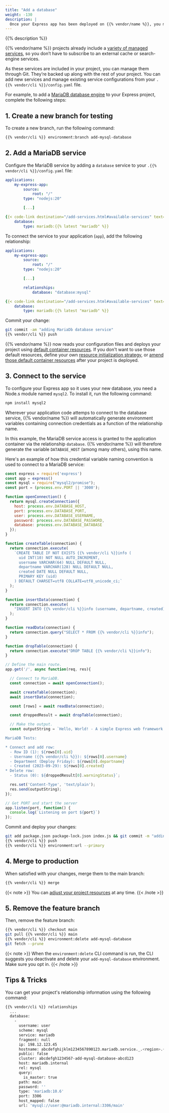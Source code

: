 ```yaml
---
title: "Add a database"
weight: -130
description: |
  Once your Express app has been deployed on {{% vendor/name %}}, you might want to add a service to it.
---
```


{{% description %}}

{{% vendor/name %}} projects already include a [variety of managed services](/add-services.html#available-services), so you don’t have to subscribe to an external cache or search-engine services.

As these services are included in your project, you can manage them through Git.
They’re backed up along with the rest of your project.
You can add new services and manage existing service configurations from your `.{{% vendor/cli %}}/config.yaml` file.

For example, to add a [MariaDB database engine](/add-services/mysql.html) to your Express project, complete the following steps:

## 1. Create a new branch for testing

To create a new branch, run the following command:

```bash {location="Terminal"}
{{% vendor/cli %}} environment:branch add-mysql-database
```

## 2. Add a MariaDB service

Configure the MariaDB service by adding a `database` service to your `.{{% vendor/cli %}}/config.yaml` file:

```yaml {location=".upsun/config.yaml"}
applications:
    my-express-app:
        source:
            root: "/"
        type: "nodejs:20"

        [...]

{{< code-link destination="/add-services.html#available-services" text="services" title="Click to see the complete list of all available services" >}}:
    database:
	    type: mariadb:{{% latest "mariadb" %}}
```

To connect the service to your application (``app``), add the following relationship:

```yaml {location=".upsun/config.yaml"}
applications:
    my-express-app:
        source:
            root: "/"
        type: "nodejs:20"

        [...]

        relationships:
            database: "database:mysql"

{{< code-link destination="/add-services.html#available-services" text="services" title="Click to see the complete list of all available services" >}}:
    database:
	    type: mariadb:{{% latest "mariadb" %}}
```

Commit your change:

```bash {location="Terminal"}
git commit -am "adding MariaDb database service"
{{% vendor/cli %}} push
```

{{% vendor/name %}} now reads your configuration files and deploys your project using [default container resources](/manage-resources/resource-init.md).
If you don't want to use those default resources,
define your own [resource initialization strategy](/manage-resources/resource-init.md#define-a-resource-initialization-strategy),
or [amend those default container resources](/manage-resources/adjust-resources.md) after your project is deployed.

## 3. Connect to the service

To configure your Express app so it uses your new database, 
you need a Node.s module named `mysql2`. 
To install it, run the following command:

```bash {location="Terminal"}
npm install mysql2
```

Wherever your application code attemps to connect to the database service,
{{% vendor/name %}} will automatically generate environment variables containing connection credentials as a function of the relationship name.

In this example, the MariaDB service access is granted to the application container via the relationship `database`. 
{{% vendor/name %}} will therefore generate the variable `DATABASE_HOST` (among many others), using this name.

Here's an example of how this credential variable naming convention is used to connect to a MariaDB service:

```javascript {location="index.js"}
const express = require('express')
const app = express()
const mysql = require("mysql2/promise");
const port = (process.env.PORT || '3000');

function openConnection() {
  return mysql.createConnection({
    host: process.env.DATABASE_HOST,
    port: process.env.DATABASE_PORT,
    user: process.env.DATABASE_USERNAME,
    password: process.env.DATABASE_PASSWORD,
    database: process.env.DATABASE_DATABASE
  });
}

function createTable(connection) {
  return connection.execute(
    `CREATE TABLE IF NOT EXISTS {{% vendor/cli %}}info (
      uid INT(10) NOT NULL AUTO_INCREMENT,
      username VARCHAR(64) NULL DEFAULT NULL,
      departname VARCHAR(128) NULL DEFAULT NULL,
      created DATE NULL DEFAULT NULL,
      PRIMARY KEY (uid)
    ) DEFAULT CHARSET=utf8 COLLATE=utf8_unicode_ci;`
  );
}

function insertData(connection) {
  return connection.execute(
    "INSERT INTO {{% vendor/cli %}}info (username, departname, created) VALUES ('{{% vendor/cli %}}', 'Deploy Friday', '2023-09-29')"
  );
}

function readData(connection) {
  return connection.query("SELECT * FROM {{% vendor/cli %}}info");
}

function dropTable(connection) {
  return connection.execute("DROP TABLE {{% vendor/cli %}}info");
}

// Define the main route.
app.get('/', async function(req, res){

  // Connect to MariaDB.
  const connection = await openConnection();

  await createTable(connection);
  await insertData(connection);

  const [rows] = await readData(connection);

  const droppedResult = await dropTable(connection);

  // Make the output.
  const outputString = `Hello, World! - A simple Express web framework template for {{% vendor/name %}}

MariaDB Tests:

* Connect and add row:
  - Row ID (1): ${rows[0].uid}
  - Username ({{% vendor/cli %}}): ${rows[0].username}
  - Department (Deploy Friday): ${rows[0].departname}
  - Created (2023-09-29): ${rows[0].created}
* Delete row:
  - Status (0): ${droppedResult[0].warningStatus}`;

  res.set('Content-Type', 'text/plain');
  res.send(outputString);
});

// Get PORT and start the server
app.listen(port, function() {
  console.log(`Listening on port ${port}`)
});
```

Commit and deploy your changes:

```bash {location="Terminal"}
git add package.json package-lock.json index.js && git commit -m "adding MariaDb database service"
{{% vendor/cli %}} push
{{% vendor/cli %}} environment:url --primary
```

## 4. Merge to production

When satisfied with your changes, merge them to the main branch:

```bash {location="Terminal"}
{{% vendor/cli %}} merge
```

{{< note >}}
You can [adjust your project resources](/manage-resources/adjust-resources.md) at any time.
{{< /note >}}

## 5. Remove the feature branch

Then, remove the feature branch:

```bash {location="Terminal"}
{{% vendor/cli %}} checkout main
git pull {{% vendor/cli %}} main
{{% vendor/cli %}} environment:delete add-mysql-database
git fetch --prune
```

{{< note >}}
When the `environment:delete` CLI command is run, the CLI suggests you deactivate and delete your `add-mysql-database` environment.
Make sure you opt in.
{{< /note >}}

## Tips & Tricks

You can get your project's relationship information using the following command:

```bash {location="Terminal"}
{{% vendor/cli %}} relationships
  ...
  database:
    -
      username: user
      scheme: mysql
      service: mariadb
      fragment: null
      ip: 198.12.123.45
      hostname: abcdefghijklm1234567890123.mariadb.service._.<region>.{{< vendor/urlraw "hostname" >}}
      public: false
      cluster: abcdefgh1234567-add-mysql-database-abcd123
      host: mariadb.internal
      rel: mysql
      query:
        is_master: true
      path: main
      password: ''
      type: 'mariadb:10.6'
      port: 3306
      host_mapped: false
      url: 'mysql://user:@mariadb.internal:3306/main'
```
